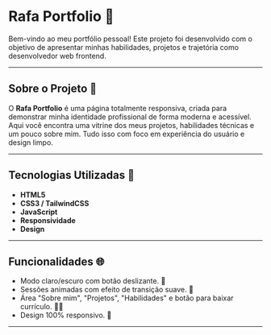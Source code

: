 #  Rafa Portfolio 💼

Bem-vindo ao meu portfólio pessoal! Este projeto foi desenvolvido com o objetivo de apresentar minhas habilidades, projetos e trajetória como desenvolvedor web frontend.

---

## Sobre o Projeto 🚀 

O **Rafa Portfolio** é uma página totalmente responsiva, criada para demonstrar minha identidade profissional de forma moderna e acessível. Aqui você encontra uma vitrine dos meus projetos, habilidades técnicas e um pouco sobre mim. Tudo isso com foco em experiência do usuário e design limpo.

---

## Tecnologias Utilizadas 🔧

- **HTML5**
- **CSS3 / TailwindCSS** 
- **JavaScript** 
- **Responsividade** 
- **Design** 

---

## Funcionalidades 🌐

- Modo claro/escuro com botão deslizante. 🎨 
- Sessões animadas com efeito de transição suave. 💬
- Área "Sobre mim", "Projetos", "Habilidades" e botão para baixar currículo. 🧑‍💻
- Design 100% responsivo. 📱

---
